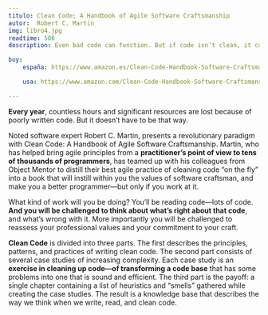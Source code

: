```yaml
---
titulo: Clean Code; A Handbook of Agile Software Craftsmanship
autor:  Robert C. Martin
img: libro4.jpg
readtime: 506
description: Even bad code can function. But if code isn’t clean, it can bring a development organization to its knees

buy:
    españa: https://www.amazon.es/Clean-Code-Handbook-Software-Craftsmanship/dp/0132350882/ref=sr_1_1?__mk_es_ES=%C3%85M%C3%85%C5%BD%C3%95%C3%91&crid=NKZSEAKTO1LM&dib=eyJ2IjoiMSJ9.cseooGfp_bDrGwLldXxu0hYZ4Vc56jt9pGcRjBCmEjH6t7XbuJ3hO9MvAUUjBm358zUNbqeoF3TSrsxP8-NA-7Dck6IwOiLBbe2oMwG9XgTujwANu-yjK2RGvU6gQ18mDzkq2pSbfKZXWjw26naZPFJCnjhM0iUmHWt00mav4z6duBWGWu69g_pGJQSxsQISw0pvIcsCXcTyORgYAMyF_MPBNlAijaE3KlTwmrLSVHb3j8d_utS7ABUIYH0Ev6Fu3v9936YwgdblWoQM6RgTmLgpSHCANcoQlm71b80-dG4.FVa65C_zIT7FKi99gAmLNHo_nbM4EvmGlWcrw9tZxYc&dib_tag=se&keywords=clean+code&qid=1745175419&sprefix=cream+co%2Caps%2C385&sr=8-1

    usa: https://www.amazon.com/Clean-Code-Handbook-Software-Craftsmanship/dp/0132350882/ref=sr_1_18?dib=eyJ2IjoiMSJ9.ubLMnQ5f6BniLO5bijBOO6BXiSfsLDB1H5I1ArBNKTauH8coNstnJaR_qWQxDKUMs7jG5dQkMyM1iNi18i4nG33C2ksdTb8Nz255vs4gXKA_XpZMVPN4Q5d2D2jPTBv0q6tYk0a5Hmn3D43rscbPKgwW9KkYfAEaMpHaAQrOwEddyOy8MY1EgmoTv7cnoSdurfbae-qbm_tVKV5gV4VfTnzs03gsEaBZKK7nThTjk9E.0PCOxRuxrrYI78EJo0MPKiR8Q_8pblPuU917o9_9yS4&dib_tag=se&keywords=libro+de+programaci%C3%B3n&qid=1745170799&sr=8-18

---
```



**Every year**, countless hours and significant resources are lost because of poorly written code. But it doesn’t have to be that way.

Noted software expert Robert C. Martin, presents a revolutionary paradigm with Clean Code: A Handbook of Agile Software Craftsmanship. Martin, who has helped bring agile principles from a **practitioner’s point of view to tens of thousands of programmers**, has teamed up with his colleagues from Object Mentor to distill their best agile practice of cleaning code “on the fly” into a book that will instill within you the values of software craftsman, and make you a better programmer―but only if you work at it.

What kind of work will you be doing? You’ll be reading code―lots of code. **And you will be challenged to think about what’s right about that code**, and what’s wrong with it. More importantly you will be challenged to reassess your professional values and your commitment to your craft.

**Clean Code** is divided into three parts. The first describes the principles, patterns, and practices of writing clean code. The second part consists of several case studies of increasing complexity. Each case study is an **exercise in cleaning up code―of transforming a code base** that has some problems into one that is sound and efficient. The third part is the payoff: a single chapter containing a list of heuristics and “smells” gathered while creating the case studies. The result is a knowledge base that describes the way we think when we write, read, and clean code.